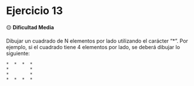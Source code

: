 # Ejercicio 13
🟡 **Dificultad Media**

Dibujar un cuadrado de N elementos por lado utilizando el carácter “*”. Por ejemplo, si el
cuadrado tiene 4 elementos por lado, se deberá dibujar lo siguiente:

```text
*  *  *  * 
*        * 
*        * 
*  *  *  * 
```